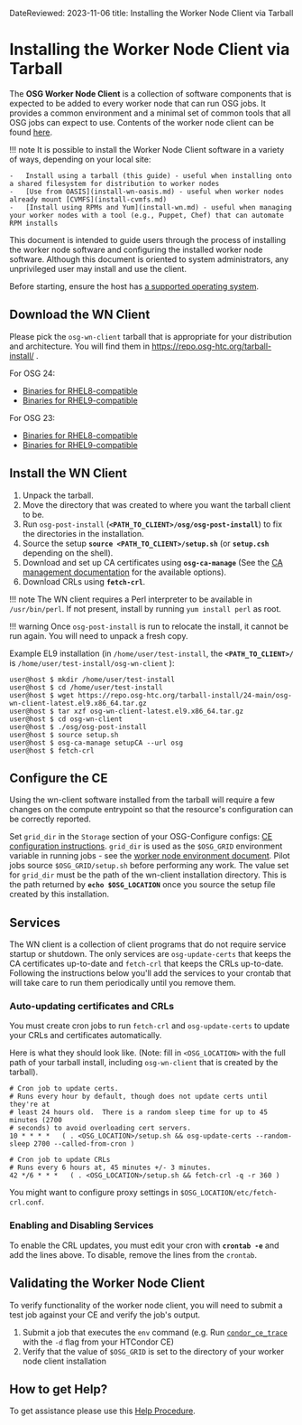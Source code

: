 DateReviewed: 2023-11-06
title: Installing the Worker Node Client via Tarball

Installing the Worker Node Client via Tarball
=============================================

The **OSG Worker Node Client** is a collection of software components that is expected to be added to every worker node
that can run OSG jobs. It provides a common environment and a minimal set of common tools that all OSG jobs can expect
to use.
Contents of the worker node client can be found [here](using-wn.md#common-software-available-on-worker-nodes).

!!! note
    It is possible to install the Worker Node Client software in a variety of ways, depending on your local site:

    -   Install using a tarball (this guide) - useful when installing onto a shared filesystem for distribution to worker nodes
    -   [Use from OASIS](install-wn-oasis.md) - useful when worker nodes already mount [CVMFS](install-cvmfs.md)
    -   [Install using RPMs and Yum](install-wn.md) - useful when managing your worker nodes with a tool (e.g., Puppet, Chef) that can automate RPM installs

This document is intended to guide users through the process of installing the worker node software and configuring the
installed worker node software.  Although this document is oriented to system administrators, any unprivileged user
may install and use the client.

Before starting, ensure the host has [a supported operating system](../release/supported_platforms.md).

Download the WN Client
----------------------

Please pick the `osg-wn-client` tarball that is appropriate for your distribution and architecture. You will find them in <https://repo.osg-htc.org/tarball-install/> .

For OSG 24:

-   [Binaries for RHEL8-compatible](https://repo.osg-htc.org/tarball-install/24-main/osg-wn-client-latest.el8.x86_64.tar.gz)
-   [Binaries for RHEL9-compatible](https://repo.osg-htc.org/tarball-install/24-main/osg-wn-client-latest.el9.x86_64.tar.gz)

For OSG 23:

-   [Binaries for RHEL8-compatible](https://repo.osg-htc.org/tarball-install/23-main/osg-wn-client-latest.el8.x86_64.tar.gz)
-   [Binaries for RHEL9-compatible](https://repo.osg-htc.org/tarball-install/23-main/osg-wn-client-latest.el9.x86_64.tar.gz)

Install the WN Client
---------------------

1.  Unpack the tarball.
2.  Move the directory that was created to where you want the tarball client to be.
3.  Run `osg-post-install` (**`<PATH_TO_CLIENT>/osg/osg-post-install`**) to fix the directories in the installation.
4.  Source the setup **`source <PATH_TO_CLIENT>/setup.sh`** (or **`setup.csh`** depending on the shell).
5.  Download and set up CA certificates using **`osg-ca-manage`** (See the [CA management documentation](../security/certificate-management.md) for the available options).
6.  Download CRLs using **`fetch-crl`**.

!!! note
    The WN client requires a Perl interpreter to be available in `/usr/bin/perl`.
    If not present, install by running `yum install perl` as root.

!!! warning
    Once `osg-post-install` is run to relocate the install, it cannot be run again.  You will need to unpack a fresh copy.

Example EL9 installation (in `/home/user/test-install`, the **`<PATH_TO_CLIENT>/`** is `/home/user/test-install/osg-wn-client` ):

```console
user@host $ mkdir /home/user/test-install
user@host $ cd /home/user/test-install
user@host $ wget https://repo.osg-htc.org/tarball-install/24-main/osg-wn-client-latest.el9.x86_64.tar.gz
user@host $ tar xzf osg-wn-client-latest.el9.x86_64.tar.gz
user@host $ cd osg-wn-client
user@host $ ./osg/osg-post-install
user@host $ source setup.sh
user@host $ osg-ca-manage setupCA --url osg
user@host $ fetch-crl
```

Configure the CE
----------------

Using the wn-client software installed from the tarball will require a few changes on the compute entrypoint so that the resource's configuration can be correctly reported.

Set `grid_dir` in the `Storage` section of your OSG-Configure configs: [CE configuration instructions](/other/configuration-with-osg-configure#10-storageini--storage-section). `grid_dir` is used as the `$OSG_GRID` environment variable in running jobs - see the [worker node environment document](using-wn.md). Pilot jobs source `$OSG_GRID/setup.sh` before performing any work. The value set for `grid_dir` must be the path of the wn-client installation directory. This is the path returned by **`echo $OSG_LOCATION`** once you source the setup file created by this installation.

Services
--------

The WN client is a collection of client programs that do not require service startup or shutdown. The only services are `osg-update-certs` that keeps the CA certificates up-to-date and `fetch-crl` that keeps the CRLs up-to-date. Following the instructions below you'll add the services to your crontab that will take care to run them periodically until you remove them.

### Auto-updating certificates and CRLs

You must create cron jobs to run `fetch-crl` and `osg-update-certs` to update your CRLs and certificates automatically.

Here is what they should look like. (Note: fill in `<OSG_LOCATION>` with the full path of your tarball install, including `osg-wn-client` that is created by the tarball).

```text
# Cron job to update certs.
# Runs every hour by default, though does not update certs until they're at
# least 24 hours old.  There is a random sleep time for up to 45 minutes (2700
# seconds) to avoid overloading cert servers.
10 * * * *   ( . <OSG_LOCATION>/setup.sh && osg-update-certs --random-sleep 2700 --called-from-cron )
```

```text
# Cron job to update CRLs
# Runs every 6 hours at, 45 minutes +/- 3 minutes.
42 */6 * * *   ( . <OSG_LOCATION>/setup.sh && fetch-crl -q -r 360 )
```

You might want to configure proxy settings in `$OSG_LOCATION/etc/fetch-crl.conf`.

### Enabling and Disabling Services

To enable the CRL updates, you must edit your cron with **`crontab -e`** and add the lines above.  To disable, remove
the lines from the `crontab`.

Validating the Worker Node Client
-------------------------------

To verify functionality of the worker node client, you will need to submit a test job against your CE and verify the job's output.

1.  Submit a job that executes the `env` command (e.g. Run [`condor_ce_trace`](https://htcondor.github.io/htcondor-ce/v24/troubleshooting/debugging-tools/#condor_ce_trace) with the `-d` flag from your HTCondor CE)
2.  Verify that the value of `$OSG_GRID` is set to the directory of your worker node client installation

How to get Help?
----------------

To get assistance please use this [Help Procedure](../common/help.md).
